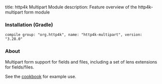 title: http4k Multipart Module
description: Feature overview of the http4k-multipart form module

### Installation (Gradle)
```compile group: "org.http4k", name: "http4k-multipart", version: "3.28.0"```

### About

Multipart form support for fields and files, including a set of lens extensions for fields/files.

See the [cookbook](/cookbook/multipart_forms/) for example use.
